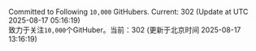 Committed to Following `10,000` GitHubers. Current: <!-- FOLLOWING_COUNT -->302<!-- FOLLOWING_COUNT --> (Update at UTC <!-- LAST_UPDATED -->2025-08-17 05:16:19<!-- LAST_UPDATED -->)<br>
致力于关注`10,000`个GitHuber。当前：<!-- FOLLOWING_COUNT -->302<!-- FOLLOWING_COUNT --> (更新于北京时间 <!-- LAST_UPDATED_CST -->2025-08-17 13:16:19<!-- LAST_UPDATED_CST -->)
